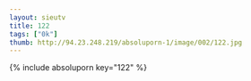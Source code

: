 ```yaml
--- 
layout: sieutv
title: 122
tags: ["0k"]
thumb: http://94.23.248.219/absoluporn-1/image/002/122.jpg
---
```

{% include absoluporn key="122" %} 
